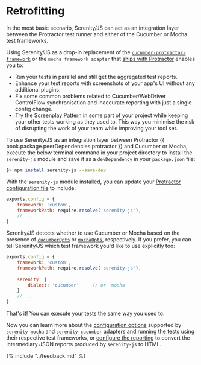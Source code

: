 # Retrofitting

In the most basic scenario, Serenity/JS can act as an integration layer between the Protractor 
test runner and either of the Cucumber or Mocha test frameworks.

Using Serenity/JS as a drop-in replacement of 
the [`cucumber-protractor-framework`](https://github.com/mattfritz/protractor-cucumber-framework/)
or the `mocha framework adapter` that [ships with Protractor](https://github.com/angular/protractor/tree/master/lib/frameworks)
enables you to:
- Run your tests in parallel and still get the aggregated test reports.
- Enhance your test reports with screenshots of your app's UI without any additional plugins.
- Fix some common problems related to Cucumber/WebDriver 
ControlFlow synchronisation and inaccurate reporting with just a single config change.
- Try the [Screenplay Pattern](../../design/screenplay-pattern.md) 
in some part of your project while keeping your other tests working as they used to.
This way you minimise the risk of disrupting the work of your team while improving your tool set.

To use Serenity/JS as an integration layer between Protractor {{ book.package.peerDependencies.protractor }} and Cucumber or Mocha, 
execute the below terminal command in your project directory to install the `serenity-js` module and save it as a `devDependency`
in your `package.json` file:

``` bash
$> npm install serenity-js --save-dev
```

With the `serenity-js` module installed, you can update your 
[Protractor configuration file](./configuration.md)
to include:

```javascript
exports.config = {
    framework: 'custom',
    frameworkPath: require.resolve('serenity-js'), 
    // ...
}
```

Serenity/JS detects whether to use Cucumber or Mocha based on the presence 
of [`cucumberOpts`](cucumber.md) 
or [`mochaOpts`](mocha.md), respectively.
If you prefer, you can tell Serenity/JS which test framework you'd like to use explicitly too:

```javascript
exports.config = {
    framework: 'custom',
    frameworkPath: require.resolve('serenity-js'),
    
    serenity: {
        dialect: 'cucumber'     // or 'mocha'
    }
    // ...
}
```

That's it! You can execute your tests the same way you used to.

Now you can learn more about the [configuration options](./configuration.md) supported by 
[`serenity-mocha`](mocha.md) and 
[`serenity-cucumber`](cucumber.md) adapters and
running the tests using their respective test frameworks, or [configure the reporting](reporting.md) to convert
the intermediary JSON reports produced by `serenity-js` to HTML.
 
{% include "../feedback.md" %}